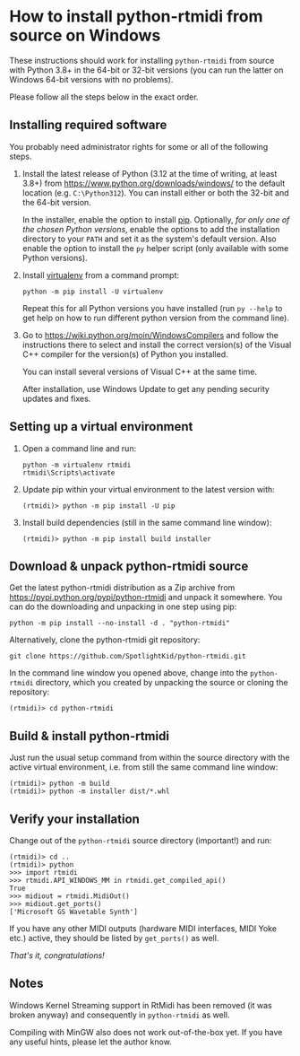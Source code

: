 # How to install python-rtmidi from source on Windows

These instructions should work for installing `python-rtmidi` from source with
Python 3.8+ in the 64-bit or 32-bit versions (you can run the latter on Windows
64-bit versions with no problems).

Please follow all the steps below in the exact order.

## Installing required software

You probably need administrator rights for some or all of the following steps.

1.  Install the latest release of Python (3.12 at the time of writing, at least
    3.8+) from <https://www.python.org/downloads/windows/> to the default
    location (e.g. `C:\Python312`). You can install either or both the 32-bit
    and the 64-bit version.

    In the installer, enable the option to install [pip]. Optionally, *for only
    one of the chosen Python versions*, enable the options to add the
    installation directory to your `PATH` and set it as the system's default
    version. Also enable the option to install the `py` helper script (only
    available with some Python versions).

2.  Install [virtualenv] from a command prompt:

    ```console
    python -m pip install -U virtualenv
    ```

    Repeat this for all Python versions you have installed (run `py --help` to
    get help on how to run different python version from the command line).

3.  Go to <https://wiki.python.org/moin/WindowsCompilers> and follow the
    instructions there to select and install the correct version(s) of
    the Visual C++ compiler for the version(s) of Python you installed.

    You can install several versions of Visual C++ at the same time.

    After installation, use Windows Update to get any pending security updates
    and fixes.


## Setting up a virtual environment

1.  Open a command line and run:

    ```console
    python -m virtualenv rtmidi
    rtmidi\Scripts\activate
    ```

2.  Update pip within your virtual environment to the latest version with:

    ```console
    (rtmidi)> python -m pip install -U pip
    ```

3.  Install build dependencies (still in the same command line window):

    ```console
    (rtmidi)> python -m pip install build installer
    ```

## Download & unpack python-rtmidi source

Get the latest python-rtmidi distribution as a Zip archive from
<https://pypi.python.org/pypi/python-rtmidi> and unpack it somewhere. You can
do the downloading and unpacking in one step using pip:

```console
python -m pip install --no-install -d . "python-rtmidi"
```

Alternatively, clone the python-rtmidi git repository:

```console
git clone https://github.com/SpotlightKid/python-rtmidi.git
```

In the command line window you opened above, change into the `python-rtmidi`
directory, which you created by unpacking the source or cloning the repository:


```console
(rtmidi)> cd python-rtmidi
```


## Build & install python-rtmidi

Just run the usual setup command from within the source directory with the
active virtual environment, i.e. from still the same command line window:

```console
(rtmidi)> python -m build
(rtmidi)> python -m installer dist/*.whl
```


## Verify your installation

Change out of the `python-rtmidi` source directory (important!) and run:

```console
(rtmidi)> cd ..
(rtmidi)> python
>>> import rtmidi
>>> rtmidi.API_WINDOWS_MM in rtmidi.get_compiled_api()
True
>>> midiout = rtmidi.MidiOut()
>>> midiout.get_ports()
['Microsoft GS Wavetable Synth']
```

If you have any other MIDI outputs (hardware MIDI interfaces, MIDI Yoke etc.)
active, they should be listed by `get_ports()` as well.

*That's it, congratulations!*


## Notes

Windows Kernel Streaming support in RtMidi has been removed (it was
broken anyway) and consequently in `python-rtmidi` as well.

Compiling with MinGW also does not work out-of-the-box yet. If you have
any useful hints, please let the author know.


[pip]: https://pypi.python.org/pypi/pip
[virtualenv]: https://pypi.python.org/pypi/virtualenv
